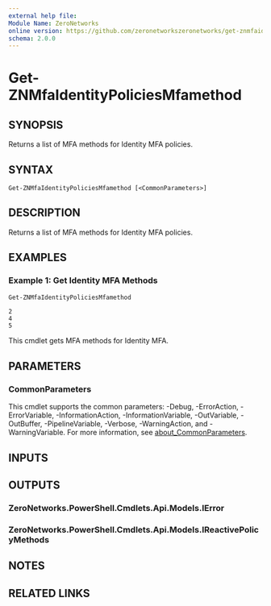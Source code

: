```yaml
---
external help file:
Module Name: ZeroNetworks
online version: https://github.com/zeronetworkszeronetworks/get-znmfaidentitypoliciesmfamethod
schema: 2.0.0
---
```


# Get-ZNMfaIdentityPoliciesMfamethod

## SYNOPSIS
Returns a list of MFA methods for Identity MFA policies.

## SYNTAX

```
Get-ZNMfaIdentityPoliciesMfamethod [<CommonParameters>]
```

## DESCRIPTION
Returns a list of MFA methods for Identity MFA policies.

## EXAMPLES

### Example 1: Get Identity MFA Methods
```powershell
Get-ZNMfaIdentityPoliciesMfamethod
```

```output
2
4
5
```

This cmdlet gets MFA methods for Identity MFA.

## PARAMETERS

### CommonParameters
This cmdlet supports the common parameters: -Debug, -ErrorAction, -ErrorVariable, -InformationAction, -InformationVariable, -OutVariable, -OutBuffer, -PipelineVariable, -Verbose, -WarningAction, and -WarningVariable. For more information, see [about_CommonParameters](http://go.microsoft.com/fwlink/?LinkID=113216).

## INPUTS

## OUTPUTS

### ZeroNetworks.PowerShell.Cmdlets.Api.Models.IError

### ZeroNetworks.PowerShell.Cmdlets.Api.Models.IReactivePolicyMethods

## NOTES

## RELATED LINKS

